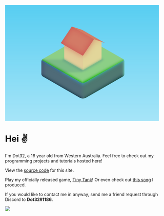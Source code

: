 <div style="background-image: linear-gradient(hsl(194, 85%, 65%), hsl(194, 85%, 81%));"><img src="sunrise somewhere.svg"></div>

# Hei ✌️ 
I'm Dot32, a 16 year old from Western Australia. Feel free to check out my programming projects and tutorials hosted here!

View the [source code](https://github.com/Dot32IsCool/dot32-website-v4) for this site.

Play my officially released game, [Tiny Tank](https://dot32.itch.io/tiny-tank)!
Or even check out [this song](https://soundcloud.com/dot32/journey-to-the-clouds) I produced.

If you would like to contact me in anyway, send me a friend request through Discord to **Dot32#1186**.

<img src="https://github-readme-stats.vercel.app/api/top-langs/?username=Dot32IsCool&layout=compact&langs_count=6">
